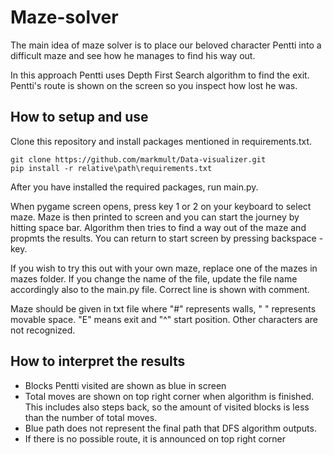 # Maze-solver

The main idea of maze solver is to place our beloved character Pentti into a difficult maze and see how he manages to find his way out.

In this approach Pentti uses Depth First Search algorithm to find the exit. Pentti's route is shown on the screen so you inspect how lost he was.

## How to setup and use

Clone this repository and install packages mentioned in requirements.txt.
```
git clone https://github.com/markmult/Data-visualizer.git
pip install -r relative\path\requirements.txt
```
After you have installed the required packages, run main.py.

When pygame screen opens, press key 1 or 2 on your keyboard to select maze. Maze is then printed to screen and you can start the journey by hitting space bar. Algorithm then tries to find a way out of the maze and propmts the results. You can return to start screen by pressing backspace -key.

If you wish to try this out with your own maze, replace one of the mazes in mazes folder. If you change the name of the file, update the file name accordingly also to the main.py file. Correct line is shown with comment.

Maze should be given in txt file where "#" represents walls, " " represents movable space. "E" means exit and "^" start position. Other characters are not recognized.

## How to interpret the results

* Blocks Pentti visited are shown as blue in screen
* Total moves are shown on top right corner when algorithm is finished. This includes also steps back, so the amount of visited blocks is less than the number of total moves.
* Blue path does not represent the final path that DFS algorithm outputs.
* If there is no possible route, it is announced on top right corner